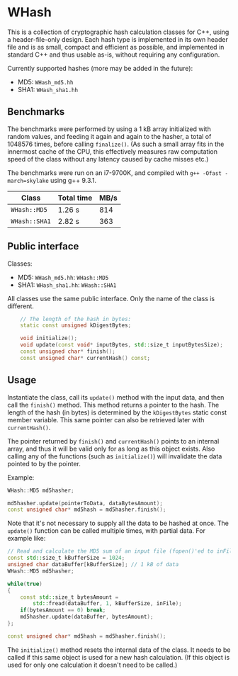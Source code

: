 # WHash

This is a collection of cryptographic hash calculation classes for C++, using a header-file-only
design. Each hash type is implemented in its own header file and is as small, compact and efficient
as possible, and implemented in standard C++ and thus usable as-is, without requiring any configuration.

Currently supported hashes (more may be added in the future):

* MD5: `WHash_md5.hh`
* SHA1: `WHash_sha1.hh`

## Benchmarks

The benchmarks were performed by using a 1 kB array initialized with random values, and feeding it
again and again to the hasher, a total of 1048576 times, before calling `finalize()`. (As such a small
array fits in the innermost cache of the CPU, this effectively measures raw computation speed of the
class without any latency caused by cache misses etc.)

The benchmarks were run on an i7-9700K, and compiled with `g++ -Ofast -march=skylake` using g++ 9.3.1.

Class | Total time | MB/s
--- | --- | ---
`WHash::MD5` | 1.26 s | 814
`WHash::SHA1` | 2.82 s | 363

## Public interface

Classes:

* MD5: `WHash_md5.hh`: `WHash::MD5`
* SHA1: `WHash_sha1.hh`: `WHash::SHA1`

All classes use the same public interface. Only the name of the class is different.

```c++
    // The length of the hash in bytes:
    static const unsigned kDigestBytes;

    void initialize();
    void update(const void* inputBytes, std::size_t inputBytesSize);
    const unsigned char* finish();
    const unsigned char* currentHash() const;
```

## Usage

Instantiate the class, call its `update()` method with the input data, and then call the `finish()` method.
This method returns a pointer to the hash. The length of the hash (in bytes) is determined by the
`kDigestBytes` static const member variable. This same pointer can also be retrieved later with `currentHash()`.

The pointer returned by `finish()` and `currentHash()` points to an internal array, and thus it will
be valid only for as long as this object exists. Also calling any of the functions (such as `initialize()`)
will invalidate the data pointed to by the pointer.

Example:

```c++
WHash::MD5 md5hasher;

md5hasher.update(pointerToData, dataBytesAmount);
const unsigned char* md5hash = md5hasher.finish();
```

Note that it's not necessary to supply all the data to be hashed at once. The `update()` function can
be called multiple times, with partial data. For example like:

```c++
// Read and calculate the MD5 sum of an input file (fopen()'ed to inFile)
const std::size_t kBufferSize = 1024;
unsigned char dataBuffer[kBufferSize]; // 1 kB of data
WHash::MD5 md5hasher;

while(true)
{
    const std::size_t bytesAmount =
        std::fread(dataBuffer, 1, kBufferSize, inFile);
    if(bytesAmount == 0) break;
    md5hasher.update(dataBuffer, bytesAmount);
};

const unsigned char* md5hash = md5hasher.finish();
```

The `initialize()` method resets the internal data of the class. It needs to be called if this same
object is used for a new hash calculation. (If this object is used for only one calculation it doesn't
need to be called.)
